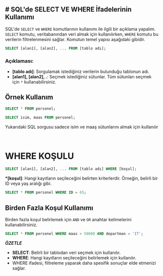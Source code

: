 ## **# SQL'de SELECT VE WHERE İfadelerinin Kullanımı**

SQL'de `SELECT` ve `WHERE` komutlarının kullanımı ile ilgili bir açıklama yapalım. `SELECT` komutu, veritabanından veri almak için kullanılırken, `WHERE` komutu bu verilerin filtrelenmesini sağlar. Komutun temel yapısı aşağıdaki gibidir.

```sql
SELECT [alan1], [alan2], ... FROM [tablo adı];
```

### Açıklaması:

- **[tablo adı]**: Sorgulamak istediğiniz verilerin bulunduğu tablonun adı.
- **[alan1], [alan2], .**: Seçmek istediğiniz sütunlar. Tüm sütunları seçmek için `*` kullanabilirsiniz.

## Örnek Kullanım

```sql
SELECT * FROM personel;
```

```sql
SELECT isim, maas FROM personel;
```

Yukarıdaki SQL sorgusu sadece isim ve maaş sütunlarını almak için kullanılır

&nbsp;

# WHERE KOŞULU

```sql
SELECT [alan1], [alan2], ... FROM [tablo adı] WHERE [koşul];
```

**\*[koşul]**: Hangi kayıtların seçileceğini belirten kriterlerdir. Örneğin, belirli bir ID veya yaş aralığı gibi.

```sql
SELECT * FROM personel WHERE ID = 65;
```

## Birden Fazla Koşul Kullanımı

Birden fazla koşul belirlemek için `AND` ve `OR` anahtar kelimelerini kullanabilirsiniz.

```sql
SELECT * FROM personel WHERE maas > 50000 AND departman = 'IT';
```

**_ÖZETLE_**

- **SELECT**: Belirli bir tablodan veri seçmek için kullanılır.
- **WHERE**: Hangi kayıtların seçileceğini belirlemek için kullanılır.
- WHERE ifadesi, filtreleme yaparak daha spesifik sonuçlar elde etmenizi sağlar.

